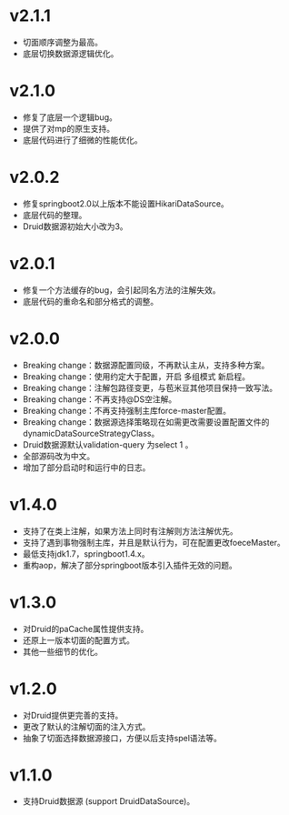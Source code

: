 # v2.1.1

- 切面顺序调整为最高。
- 底层切换数据源逻辑优化。

# v2.1.0

- 修复了底层一个逻辑bug。
- 提供了对mp的原生支持。
- 底层代码进行了细微的性能优化。

# v2.0.2

- 修复springboot2.0以上版本不能设置HikariDataSource。
- 底层代码的整理。
- Druid数据源初始大小改为3。

# v2.0.1

- 修复一个方法缓存的bug，会引起同名方法的注解失效。
- 底层代码的重命名和部分格式的调整。

# v2.0.0

- Breaking change：数据源配置同级，不再默认主从，支持多种方案。
- Breaking change：使用约定大于配置，开启 多组模式 新启程。
- Breaking change：注解包路径变更，与苞米豆其他项目保持一致写法。
- Breaking change：不再支持@DS空注解。
- Breaking change：不再支持强制主库force-master配置。
- Breaking change：数据源选择策略现在如需更改需要设置配置文件的dynamicDataSourceStrategyClass。
- Druid数据源默认validation-query 为select 1 。
- 全部源码改为中文。
- 增加了部分启动时和运行中的日志。

# v1.4.0

- 支持了在类上注解，如果方法上同时有注解则方法注解优先。
- 支持了遇到事物强制主库，并且是默认行为，可在配置更改foeceMaster。
- 最低支持jdk1.7，springboot1.4.x。
- 重构aop，解决了部分springboot版本引入插件无效的问题。

# v1.3.0

- 对Druid的paCache属性提供支持。
- 还原上一版本切面的配置方式。
- 其他一些细节的优化。

# v1.2.0

- 对Druid提供更完善的支持。
- 更改了默认的注解切面的注入方式。
- 抽象了切面选择数据源接口，方便以后支持spel语法等。

# v1.1.0

- 支持Druid数据源 (support DruidDataSource)。
